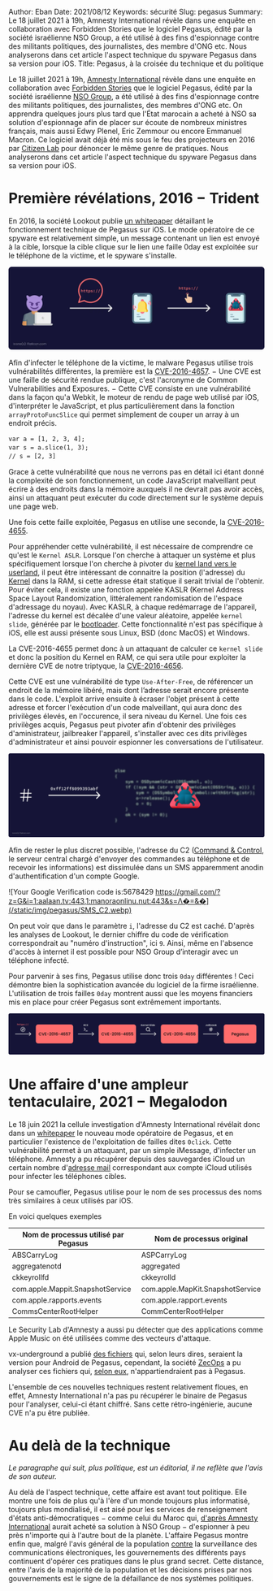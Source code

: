 Author: Eban 
Date: 2021/08/12
Keywords: sécurité
Slug: pegasus
Summary: Le 18 juillet 2021 à 19h, Amnesty International révèle dans une enquête en collaboration avec Forbidden Stories que le logiciel Pegasus, édité par la société israélienne NSO Group, a été utilisé à des fins d'espionnage contre des militants politiques, des journalistes, des membre d'ONG etc. Nous analyserons dans cet article l'aspect technique du spyware Pegasus dans sa version pour iOS.
Title: Pegasus, à la croisée du technique et du politique

Le 18 juillet 2021 à 19h, [Amnesty International](https://www.amnesty.org/en/) révèle dans une enquête en collaboration avec [Forbidden Stories](https://forbiddenstories.org/) que le logiciel Pegasus, édité par la société israélienne [NSO Group](https://www.nsogroup.com/), a été utilisé à des fins d'espionnage contre des militants politiques, des journalistes, des membres d'ONG etc. On apprendra quelques jours plus tard que l'État marocain a acheté à NSO sa solution d'espionnage afin de placer sur écoute de nombreux ministres français, mais aussi Edwy Plenel, Eric Zemmour ou encore Emmanuel Macron. Ce logiciel avait déjà été mis sous le feu des projecteurs en 2016 par [Citizen Lab](https://citizenlab.ca/) pour dénoncer le même genre de pratiques. Nous analyserons dans cet article l'aspect technique du spyware Pegasus dans sa version pour iOS.

# Première révélations, 2016 − Trident

En 2016, la société Lookout publie [un whitepaper](https://info.lookout.com/rs/051-ESQ-475/images/lookout-pegasus-technical-analysis.pdf) détaillant le fonctionnement technique de Pegasus sur iOS. Le mode opératoire de ce spyware est relativement simple, un message contenant un lien est envoyé à la cible, lorsque la cible clique sur le lien une faille 0day est exploitée sur le téléphone de la victime, et le spyware s'installe. 

![Schéma montrant une infection par un lien vérolé.](/static/img/pegasus/Infection_via_clic_sms.webp)

Afin d'infecter le téléphone de la victime, le malware Pegasus utilise trois vulnérabilités différentes, la première est la [CVE-2016-4657](https://www.phrack.org/papers/attacking_javascript_engines.html). − Une CVE est une faille de sécurité rendue publique, c'est l'acronyme de Common Vulnerabilities and Exposures. − Cette CVE consiste en une vulnérabilité dans la façon qu'a Webkit, le moteur de rendu de page web utilisé par iOS, d'interpréter le JavaScript, et plus particulièrement dans la fonction `arrayProtoFuncSlice` qui permet simplement de couper un array à un endroit précis. 

```diff
var a = [1, 2, 3, 4];
var s = a.slice(1, 3);
// s = [2, 3]
```

Grace à cette vulnérabilité que nous ne verrons pas en détail ici étant donné la complexité de son fonctionnement, un code JavaScript malveillant peut écrire à des endroits dans la mémoire auxquels il ne devrait pas avoir accès, ainsi un attaquant peut exécuter du code directement sur le système depuis une page web.

Une fois cette faille exploitée, Pegasus en utilise une seconde, la [CVE-2016-4655](https://jndok.github.io/2016/10/04/pegasus-writeup/).

Pour appréhender cette vulnérabilité, il est nécessaire de comprendre ce qu'est le `Kernel ASLR`. Lorsque l'on cherche à attaquer un système et plus spécifiquement lorsque l'on cherche à pivoter du [kernel land vers le userland](https://beta.hackndo.com/le-monde-du-kernel/), il peut être intéressant de connaitre la position (l'adresse) du [Kernel](https://fr.wikipedia.org/wiki/Noyau_de_syst%C3%A8me_d%27exploitation) dans la RAM, si cette adresse était statique il serait trivial de l'obtenir. Pour éviter cela, il existe une fonction appelée KASLR (Kernel Address Space Layout Randomization, littéralement randomisation de l'espace d'adressage du noyau). Avec KASLR, à chaque redémarrage de l'appareil, l'adresse du kernel est décalée d'une valeur aléatoire, appelée `kernel slide`, générée par le [bootloader](https://en.wikipedia.org/wiki/Bootloader). Cette fonctionnalité n'est pas spécifique à iOS, elle est aussi présente sous Linux, BSD (donc MacOS) et Windows.

La CVE-2016-4655 permet donc à un attaquant de calculer ce `kernel slide` et donc la position du Kernel en RAM, ce qui sera utile pour exploiter la dernière CVE de notre triptyque, la [CVE-2016-4656](https://jndok.github.io/2016/10/04/pegasus-writeup/).

Cette CVE est une vulnérabilité de type `Use-After-Free`, de référencer un endroit de la mémoire libéré, mais dont l’adresse serait encore présente dans le code. L'exploit arrive ensuite à écraser l'objet présent à cette adresse et forcer l'exécution d'un code malveillant, qui aura donc des privilèges élevés, en l'occurence, il sera niveau du Kernel. Une fois ces privilèges acquis, Pegasus peut pivoter afin d'obtenir des privilèges d'aministrateur, jailbreaker l'appareil, s'installer avec ces dits privilèges d'administrateur et ainsi pouvoir espionner les conversations de l'utilisateur.

![Schema montrant le principe d'une vulnérabilité UFA](/static/img/pegasus/Use_after_free(1).webp)

Afin de rester le plus discret possible, l'adresse du C2 ([Command & Control](https://whatis.techtarget.com/fr/definition/Commande-et-controle), le serveur central chargé d'envoyer des commandes au téléphone et de recevoir les informations) est dissimulée dans un SMS apparemment anodin d'authentification d'un compte Google.

![Your Google Verification code is:5678429 https://gmail.com/?z=G&i=1:aalaan.tv:443,1:manoraonlinu.nut:443&s=Λ�=&�](/static/img/pegasus/SMS_C2.webp)

On peut voir que dans le paramètre `i`, l'adresse du C2 est caché. D'après les analyses de Lookout, le dernier chiffre du code de vérification correspondrait au "numéro d'instruction", ici `9`. Ainsi, même en l'absence d'accès à internet il est possible pour NSO Group d’interagir avec un téléphone infecté.

Pour parvenir à ses fins, Pegasus utilise donc trois `0day` différentes ! Ceci démontre bien la sophistication avancée du logiciel de la firme israélienne. L'utilisation de trois failles `0day` montrent aussi que les moyens financiers  mis en place pour créer Pegasus sont extrêmement importants.

![La CVE-2016-4657 permet d'obtenir une RCE, puis la CVE-2016-4655 permet de trouver le kernel slide. Enfin, la CVE-2016-4656 permet de jailbreak l'appareil et d'installer Pegasus](/static/img/pegasus/Infection_Pegasus(1).webp)

# Une affaire d'une ampleur tentaculaire, 2021 − Megalodon

Le 18 juin 2021 la cellule investigation d'Amnesty International révélait donc dans un [whitepaper](https://www.amnesty.org/en/latest/research/2021/07/forensic-methodology-report-how-to-catch-nso-groups-pegasus/) le nouveau mode opératoire de Pegasus, et en particulier l'existence de l'exploitation de failles dites `0click`. Cette vulnérabilité permet à un attaquant, par un simple iMessage, d'infecter un téléphone. Amnesty a pu récupérer depuis des sauvegardes iCloud un certain nombre d'[adresse mail](https://github.com/AmnestyTech/investigations/blob/master/2021-07-18_nso/emails.txt) correspondant aux compte iCloud utilisés pour infecter les téléphones cibles.

Pour se camoufler, Pegasus utilise pour le nom de ses processus des noms très similaires à ceux utilisés par iOS.

En voici quelques exemples

|Nom de processus utilisé par Pegasus|Nom de processus original       |
|---------------------------------------|--------------------------------|
|ABSCarryLog                            |ASPCarryLog                     |
|aggregatenotd                          |aggregated                      |
|ckkeyrollfd                            |ckkeyrolld                      |
|com.apple.Mappit.SnapshotService       |com.apple.MapKit.SnapshotService|
|com.apple.rapports.events              |com.apple.rapport.events        |
|CommsCenterRootHelper                  |CommCenterRootHelper            |

Le Security Lab d'Amnesty a aussi pu détecter que des applications comme Apple Music on été utilisées comme des vecteurs d'attaque.

vx-underground a publié [des fichiers](https://twitter.com/vxunderground/status/1418207502974525441?s=20) qui, selon leurs dires, seraient la version pour Android de Pegasus, cependant, la société [ZecOps](https://www.zecops.com/) a pu analyser ces fichiers qui, [selon eux](https://twitter.com/ZecOps/status/1418954109768531968?s=20), n'appartiendraient pas à Pegasus.

L'ensemble de ces nouvelles techniques restent relativement floues, en effet, Amnesty International n'a pas pu récupérer le binaire de Pegasus pour l'analyser, celui-ci étant chiffré. Sans cette rétro-ingénierie, aucune CVE n'a pu être publiée.

# Au delà de la technique

*Le paragraphe qui suit, plus politique, est un éditorial, il ne reflète que l'avis de son auteur.*

Au delà de l'aspect technique, cette affaire est avant tout politique. Elle montre une fois de plus qu'à l'ère d'un monde toujours plus informatisé, toujours plus mondialisé, il est aisé pour les services de renseignement d'états anti-démocratiques − comme celui du Maroc qui, [d'après Amnesty International](https://www.lemonde.fr/projet-pegasus/article/2021/07/22/projet-pegasus-emmanuel-macron-convoque-un-conseil-de-defense-exceptionnel_6089148_6088648.html) aurait acheté sa solution à NSO Group − d'espionner à peu près n'importe qui à l'autre bout de la planète. L'affaire Pegasus montre enfin que, malgré l'avis général de la population [contre](https://www.amnesty.org/fr/latest/news/2015/03/global-opposition-to-usa-big-brother-mass-surveillance/) la surveillance des communications électroniques, les gouvernements des différents pays continuent d'opérer ces pratiques dans le plus grand secret. Cette distance, entre l'avis de la majorité de la population et les décisions prises par nos gouvernements est le signe de la défaillance de nos systèmes politiques.
